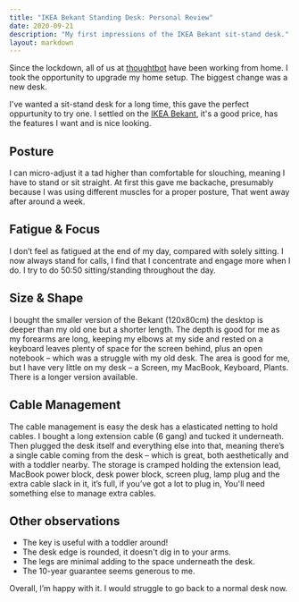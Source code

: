 ```yaml
---
title: "IKEA Bekant Standing Desk: Personal Review"
date: 2020-09-21
description: "My first impressions of the IKEA Bekant sit-stand desk."
layout: markdown
---
```


Since the lockdown, all of us at [thoughtbot](thoughtbot.com) have been working from home. I took the opportunity to upgrade my home setup. The biggest change was a new desk.

I've wanted a sit-stand desk for a long time, this gave the perfect oppurtunity to try one. I settled on the [IKEA Bekant](https://www.ikea.com/gb/en/p/bekant-desk-sit-stand-oak-veneer-white-s09061188/), it's a good price, has the features I want and is nice looking.

## Posture

I can micro-adjust it a tad higher than comfortable for slouching, meaning I have to stand or sit straight. At first this gave me backache, presumably because I was using different muscles for a proper posture, That went away after around a week.

## Fatigue & Focus

I don’t feel as fatigued at the end of my day, compared with solely sitting. I now always stand for calls, I find that I concentrate and engage more when I do. I try to do 50:50 sitting/standing throughout the day.

## Size & Shape

I bought the smaller version of the Bekant (120x80cm) the desktop is deeper than my old one but a shorter length. The depth is good for me as my forearms are long, keeping my elbows at my side and rested on a keyboard leaves plenty of space for the screen behind, plus an open notebook – which was a struggle with my old desk. The area is good for me, but I have very little on my desk – a Screen, my MacBook, Keyboard, Plants. There is a longer version available.

## Cable Management

The cable management is easy the desk has a elasticated netting to hold cables. I bought a long extension cable (6 gang) and tucked it underneath. Then plugged the desk itself and everything else into that, meaning there’s a single cable coming from the desk – which is great, both aesthetically and with a toddler nearby. The storage is cramped holding the extension lead, MacBook power block, desk power block, screen plug, lamp plug and the extra cable slack in it, it’s full, if you’ve got a lot to plug in, You'll need something else to manage extra cables.

## Other observations

- The key is useful with a toddler around!
- The desk edge is rounded, it doesn't dig in to your arms.
- The legs are minimal adding to the space underneath the desk.
- The 10-year guarantee seems generous to me.

Overall, I’m happy with it. I would struggle to go back to a normal desk now.
